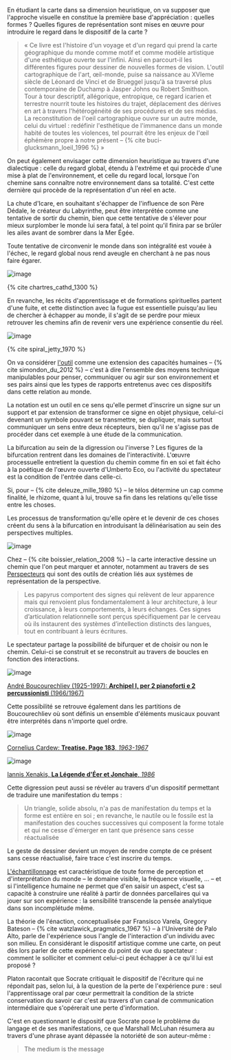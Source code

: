En étudiant la carte dans sa dimension heuristique, on va supposer que l'approche visuelle en constitue la première base d'appréciation : quelles formes ? Quelles figures de représentation sont mises en œuvre pour introduire le regard dans le dispositif de la carte ?

>« Ce livre est l'histoire d'un voyage et d'un regard qui prend la carte géographique du monde comme motif et comme modèle artistique d'une esthétique ouverte sur l'infini. Ainsi en parcourt-il les différentes figures pour dessiner de nouvelles formes de vision. L'outil cartographique de l'art, œil-monde, puise sa naissance au XVIeme siècle de Léonard de Vinci et de Brueggel jusqu'à sa traversé plus contemporaine de Duchamp à Jasper Johns ou Robert Smithson. Tour à tour descriptif, allégorique, entropique, ce regard icarien et terrestre nourrit toute les histoires du trajet, déplacement des dérives en art à travers l'hétérogénéité de ses procédures et de ses médias. La reconstitution de l'oeil cartographique ouvre sur un autre monde, celui du virtuel : redéfinir l'esthétique de l'immanence dans un monde habité de toutes les violences, tel pourrait être les enjeux de l'œil éphémère propre à notre présent &ndash; {% cite buci-glucksmann_loeil_1996 %} »

On peut également envisager cette dimension heuristique au travers d'une dialectique : celle du regard global, étendu à l'extrême et qui procède d'une mise à plat de l'environnement, et celle du regard local, lorsque l'on chemine sans connaître notre environnement dans sa totalité. C'est cette dernière qui procède de la représentation d'un réel en acte.

La chute d'Icare, en souhaitant s'échapper de l'influence de son Père Dédale, le créateur du Labyrinthe, peut être interprétée comme une tentative de sortir du chemin, bien que cette tentative de s'élever pour mieux surplomber le monde lui sera fatal, à tel point qu'il finira par se brûler les ailes avant de sombrer dans la Mer Égée.

Toute tentative de circonvenir le monde dans son intégralité est vouée à l'échec, le regard global nous rend aveugle en cherchant à ne pas nous faire égarer.

![image](https://bifurcation.etxetxe.fr/images/chartres.jpg)

{% cite chartres_cathd_1300 %}

En revanche, les récits d'apprentissage et de formations spirituelles partent d'une fuite, et cette distinction avec la fugue est essentielle puisqu'au lieu de chercher à échapper au monde, il s'agit de se perdre pour mieux retrouver les chemins afin de revenir vers une expérience consentie du réel.

![image](https://bifurcation.etxetxe.fr/images/jetty.jpg)

{% cite spiral_jetty_1970 %}

On va considérer [l'outil](https://bifurcation.etxetxe.fr/7-annexes/lexique/) comme une extension des capacités humaines &ndash; {% cite simondon_du_2012 %} &ndash; c'est à dire l'ensemble des moyens technique manipulables pour penser, communiquer ou agir sur son environnement et ses pairs ainsi que les types de rapports entretenus avec ces dispositifs dans cette relation au monde.

La notation est un outil en ce sens qu'elle permet d'inscrire un signe sur un support et par extension de transformer ce signe en objet physique, celui-ci devenant un symbole pouvant se transmettre, se dupliquer, mais surtout communiquer un sens entre deux récepteurs, bien qu'il ne s'agisse pas de procéder dans cet exemple à une étude de la communication.

La bifurcation au sein de la digression ou l'inverse ? Les figures de la bifurcation rentrent dans les domaines de l'interactivité. L'œuvre processuelle entretient la question du chemin comme fin en soi et fait écho à la poétique de l'œuvre ouverte d'Umberto Eco, ou l'activité du spectateur est la condition de l'entrée dans celle-ci.

Si, pour &ndash; {% cite deleuze_mille_1980 %} &ndash; le télos détermine un cap comme finalité, le rhizome, quant à lui, trouve sa fin dans les relations qu'elle tisse entre les choses.

Les processus de transformation qu'elle opère et le devenir de ces choses créent du sens à la bifurcation en introduisant la délinéarisation au sein des perspectives multiples.

![image](https://bifurcation.etxetxe.fr/images/perspecteurs.jpg)

Chez &ndash; {% cite boissier_relation_2008 %} &ndash; la carte interactive dessine un chemin que l'on peut marquer et annoter, notamment au travers de ses [Perspecteurs](http://www.ciren.org/ciren/productions/perspecteurs/index.html) qui sont des outils de création liés aux systèmes de représentation de la perspective.

>Les papyrus comportent des signes qui relèvent de leur apparence mais qui renvoient plus fondamentalement à leur architecture, à leur croissance, à leurs comportements, à leurs échanges. Ces signes d’articulation relationnelle sont perçus spécifiquement par le cerveau où ils instaurent des systèmes d’intellection distincts des langues, tout en contribuant à leurs écritures.

Le spectateur partage la possibilité de bifurquer et de choisir ou non le chemin. Celui-ci se construit et se reconstruit au travers de boucles en fonction des interactions.

![image](https://bifurcation.etxetxe.fr/images/archipel.jpg)

[André Boucourechliev (1925-1997): **Archipel I, per 2 pianoforti e 2 percussionisti** (1966/1967)](https://www.youtube.com/watch?v=V1LJXr4CggE)

Cette possibilité se retrouve également dans les partitions de Boucourechliev où sont définis un ensemble d'éléments musicaux pouvant être interprétés dans n'importe quel ordre.

![image](https://bifurcation.etxetxe.fr/images/cage.jpg)

[Cornelius Cardew: **Treatise. Page 183**, _1963-1967_](https://www.youtube.com/watch?v=RwwSNCgrYrw)

![image](https://bifurcation.etxetxe.fr/images/xenakis.png)

[Iannis Xenakis, **La Légende d'Éer et Jonchaie**, _1986_](https://www.youtube.com/watch?v=onTQERZOEZ4)

Cette digression peut aussi se révéler au travers d'un dispositif permettant de traduire une manifestation du temps :

>Un triangle, solide absolu, n'a pas de manifestation du temps et la forme est entière en soi ; en revanche, le nautile ou le fossile est la manifestation des couches successives qui composent la forme totale et qui ne cesse d'émerger en tant que présence sans cesse réactualisée

Le geste de dessiner devient un moyen de rendre compte de ce présent sans cesse réactualisé, faire trace c'est inscrire du temps.

[L'échantillonnage](https://bifurcation.etxetxe.fr/7-annexes/lexique/) est caractéristique de toute forme de perception et d'interprétation du monde &ndash; le domaine visible, la fréquence visuelle, ... &ndash; et si l'intelligence humaine ne permet que d'en saisir un aspect, c'est sa capacité à construire une réalité à partir de données parcellaires qui va jouer sur son expérience : la sensibilité transcende la pensée analytique dans son incomplétude même.

La théorie de l'énaction, conceptualisée par Fransisco Varela, Gregory Bateson &ndash; {% cite watzlawick_pragmatics_1967 %} &ndash; à l'Université de Palo Alto, parle de l'expérience sous l'angle de l'interaction d'un individu avec son milieu. En considérant le dispositif artistique comme une carte, on peut dès lors parler de cette expérience du point de vue du spectateur : comment le solliciter et comment celui-ci peut échapper à ce qu'il lui est proposé ?

Platon racontait que Socrate critiquait le dispositif de l'écriture qui ne répondait pas, selon lui, à la question de la perte de l'expérience pure : seul l'apprentissage oral par cœur permettrait la condition de la stricte conservation du savoir car c'est au travers d'un canal de communication intermédiaire que s'opérerait une perte d'information.

C'est en questionnant le dispositif que Socrate pose le problème du langage et de ses manifestations, ce que Marshall McLuhan résumera au travers d'une phrase ayant dépassée la notoriété de son auteur-même :

>The medium is the message

